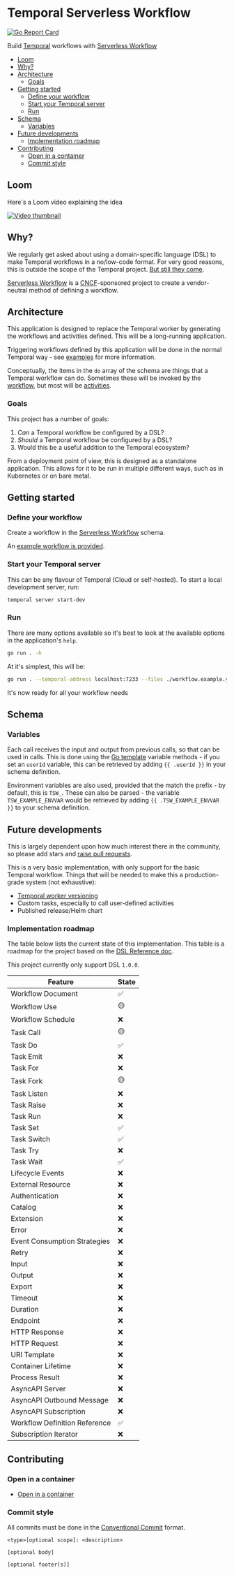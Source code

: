 # Temporal Serverless Workflow

<!-- markdownlint-disable-next-line MD013 MD034 -->
[![Go Report Card](https://goreportcard.com/badge/github.com/mrsimonemms/temporal-serverless-workflow)](https://goreportcard.com/report/github.com/mrsimonemms/temporal-serverless-workflow)

Build [Temporal](https://temporal.io) workflows with [Serverless Workflow](https://serverlessworkflow.io)

<!-- toc -->

* [Loom](#loom)
* [Why?](#why)
* [Architecture](#architecture)
  * [Goals](#goals)
* [Getting started](#getting-started)
  * [Define your workflow](#define-your-workflow)
  * [Start your Temporal server](#start-your-temporal-server)
  * [Run](#run)
* [Schema](#schema)
  * [Variables](#variables)
* [Future developments](#future-developments)
  * [Implementation roadmap](#implementation-roadmap)
* [Contributing](#contributing)
  * [Open in a container](#open-in-a-container)
  * [Commit style](#commit-style)

<!-- Regenerate with "pre-commit run -a markdown-toc" -->

<!-- tocstop -->

## Loom

Here's a Loom video explaining the idea

[![Video thumbnail](https://cdn.loom.com/sessions/thumbnails/ebd04b2eeda645bab5ad4426ba6f636a-18b80f0119063d98-full-play.gif)](https://www.loom.com/share/ebd04b2eeda645bab5ad4426ba6f636a)

## Why?

We regularly get asked about using a domain-specific language (DSL) to make Temporal
workflows in a no/low-code format. For very good reasons, this is outside the scope
of the Temporal project. [But still they come](https://www.youtube.com/watch?v=Poii8JAbtng&t=441s).

[Serverless Workflow](https://serverlessworkflow.io) is a [CNCF](https://www.cncf.io/)-sponsored
project to create a vendor-neutral method of defining a workflow.

## Architecture

This application is designed to replace the Temporal worker by generating the
workflows and activities defined. This will be a long-running application.

Triggering workflows defined by this application will be done in the normal
Temporal way - see [examples](./examples) for more information.

Conceptually, the items in the `do` array of the schema are things that a Temporal
workflow can do. Sometimes these will be invoked by the [workflow](https://docs.temporal.io/workflows),
but most will be [activities](https://docs.temporal.io/activities).

### Goals

This project has a number of goals:
1. _Can_ a Temporal workflow be configured by a DSL?
1. _Should_ a Temporal workflow be configured by a DSL?
1. Would this be a useful addition to the Temporal ecosystem?

From a deployment point of view, this is designed as a standalone application.
This allows for it to be run in multiple different ways, such as in Kubernetes
or on bare metal.

## Getting started

### Define your workflow

Create a workflow in the [Serverless Workflow](https://serverlessworkflow.io)
schema.

An [example workflow is provided](./workflow.example.yaml).

### Start your Temporal server

This can be any flavour of Temporal (Cloud or self-hosted). To start a local
development server, run:

```sh
temporal server start-dev
```

### Run

There are many options available so it's best to look at the available options
in the application's `help`.

```sh
go run . -h
```

At it's simplest, this will be:

```sh
go run . --temporal-address localhost:7233 --files ./workflow.example.yaml
```

It's now ready for all your workflow needs

## Schema

### Variables

Each call receives the input and output from previous calls, so that can be
used in calls. This is done using the [Go template](https://pkg.go.dev/text/template)
variable methods - if you set an `userId` variable, this can be retrieved by
adding `{{ .userId }}` in your schema definition.

Environment variables are also used, provided that the match the prefix - by default,
this is `TSW_`. These can also be parsed - the variable `TSW_EXAMPLE_ENVVAR`
would be retrieved by adding `{{ .TSW_EXAMPLE_ENVVAR }}` to your schema definition.

## Future developments

This is largely dependent upon how much interest there in the community, so please
add stars and [raise pull requests](#contributing).

This is a very basic implementation, with only support for the basic Temporal
workflow. Things that will be needed to make this a production-grade system (not
exhaustive):
* [Temporal worker versioning](https://docs.temporal.io/production-deployment/worker-deployments/worker-versioning)
* Custom tasks, especially to call user-defined activities
* Published release/Helm chart

### Implementation roadmap

The table below lists the current state of this implementation. This table is a
roadmap for the project based on the
[DSL Reference doc](https://github.com/serverlessworkflow/specification/blob/v1.0.0/dsl-reference.md).

This project currently only support DSL `1.0.0`.

| Feature | State |
| --- | --- |
| Workflow Document | ✅ |
| Workflow Use | 🟡 |
| Workflow Schedule | ❌ |
| Task Call | 🟡 |
| Task Do | ✅ |
| Task Emit | ❌ |
| Task For | ❌ |
| Task Fork | 🟡 |
| Task Listen | ❌ |
| Task Raise | ❌ |
| Task Run | ❌ |
| Task Set | ✅ |
| Task Switch | ✅ |
| Task Try | ❌ |
| Task Wait | ✅ |
| Lifecycle Events | ❌ |
| External Resource | ❌ |
| Authentication | ❌ |
| Catalog | ❌ |
| Extension | ❌ |
| Error | ❌ |
| Event Consumption Strategies | ❌ |
| Retry | ❌ |
| Input | ❌ |
| Output | ❌ |
| Export | ❌ |
| Timeout | ❌ |
| Duration | ❌ |
| Endpoint | ❌ |
| HTTP Response | ❌ |
| HTTP Request | ❌ |
| URI Template | ❌ |
| Container Lifetime | ❌ |
| Process Result | ❌ |
| AsyncAPI Server | ❌ |
| AsyncAPI Outbound Message | ❌ |
| AsyncAPI Subscription | ❌ |
| Workflow Definition Reference | ✅ |
| Subscription Iterator | ❌ |

## Contributing

### Open in a container

* [Open in a container](https://code.visualstudio.com/docs/devcontainers/containers)

### Commit style

All commits must be done in the [Conventional Commit](https://www.conventionalcommits.org)
format.

```git
<type>[optional scope]: <description>

[optional body]

[optional footer(s)]
```

